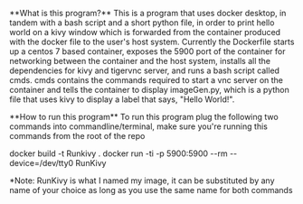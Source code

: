 \*\*What is this program?\*\* This is a program that uses docker
desktop, in tandem with a bash script and a short python file, in order
to print hello world on a kivy window which is forwarded from the
container produced with the docker file to the user's host system.
Currently the Dockerfile starts up a centos 7 based container, exposes
the 5900 port of the container for networking between the container and
the host system, installs all the dependencies for kivy and tigervnc
server, and runs a bash script called cmds. cmds contains the commands
required to start a vnc server on the container and tells the container
to display imageGen.py, which is a python file that uses kivy to display
a label that says, "Hello World!".

\*\*How to run this program\*\* To run this program plug the following two
commands into commandline/terminal, make sure you\'re running this
commands from the root of the repo

docker build -t Runkivy . docker run -ti -p 5900:5900 \--rm
\--device=/dev/tty0 RunKivy

\*Note: RunKivy is what I named my image, it can be substituted by any
name of your choice as long as you use the same name for both commands
